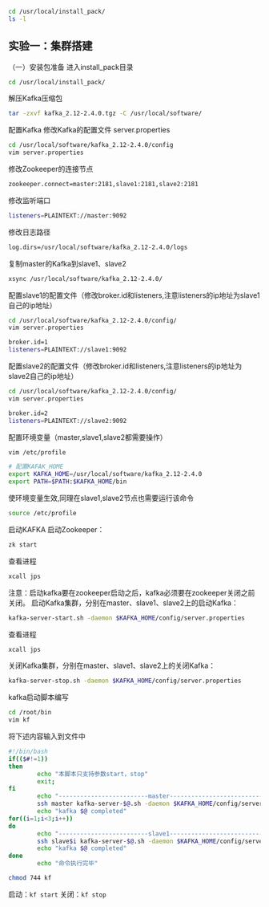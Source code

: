 ```bash
cd /usr/local/install_pack/
ls -l
```

## 实验一：集群搭建

（一）安装包准备
进入install_pack目录

```bash
cd /usr/local/install_pack/
```

解压Kafka压缩包

```bash
tar -zxvf kafka_2.12-2.4.0.tgz -C /usr/local/software/
```

配置Kafka
修改Kafka的配置文件 server.properties

```bash
cd /usr/local/software/kafka_2.12-2.4.0/config
vim server.properties
```

修改Zookeeper的连接节点

```bash
zookeeper.connect=master:2181,slave1:2181,slave2:2181
```

修改监听端口

```bash
listeners=PLAINTEXT://master:9092
```

修改日志路径

```bash
log.dirs=/usr/local/software/kafka_2.12-2.4.0/logs
```

复制master的Kafka到slave1、slave2

```bash
xsync /usr/local/software/kafka_2.12-2.4.0/
```

配置slave1的配置文件（修改broker.id和listeners,注意listeners的ip地址为slave1自己的ip地址）

```bash
cd /usr/local/software/kafka_2.12-2.4.0/config/
vim server.properties
```

```bash
broker.id=1
listeners=PLAINTEXT://slave1:9092
```

配置slave2的配置文件（修改broker.id和listeners,注意listeners的ip地址为slave2自己的ip地址）

```bash
cd /usr/local/software/kafka_2.12-2.4.0/config/
vim server.properties
```

```bash
broker.id=2
listeners=PLAINTEXT://slave2:9092
```

配置环境变量（master,slave1,slave2都需要操作）

```bash
vim /etc/profile
```

```bash
# 配置KAFAK_HOME
export KAFKA_HOME=/usr/local/software/kafka_2.12-2.4.0
export PATH=$PATH:$KAFKA_HOME/bin
```

使环境变量生效,同理在slave1,slave2节点也需要运行该命令

```bash
source /etc/profile
```

启动KAFKA
启动Zookeeper：

```bash
zk start
```

查看进程

```bash
xcall jps
```

注意：启动kafka要在zookeeper启动之后，kafka必须要在zookeeper关闭之前关闭。
启动Kafka集群，分别在master、slave1、slave2上的启动Kafka：

```bash
kafka-server-start.sh -daemon $KAFKA_HOME/config/server.properties
```

查看进程

```bash
xcall jps
```

关闭Kafka集群，分别在master、slave1、slave2上的关闭Kafka：

```bash
kafka-server-stop.sh -daemon $KAFKA_HOME/config/server.properties
```

kafka启动脚本编写

```bash
cd /root/bin
vim kf
```

将下述内容输入到文件中

```bash
#!/bin/bash
if(($#!=1))
then
        echo "本脚本只支持参数start，stop"
        exit;
fi
        echo "-------------------------master-----------------------------"
        ssh master kafka-server-$@.sh -daemon $KAFKA_HOME/config/server.properties
        echo "kafka $@ completed"
for((i=1;i<3;i++))
do
        echo "-------------------------slave1-----------------------------"
        ssh slave$i kafka-server-$@.sh -daemon $KAFKA_HOME/config/server.properties
        echo "kafka $@ completed"
done
        echo "命令执行完毕"
```

```bash
chmod 744 kf
```

启动：```kf start```
关闭：```kf stop```